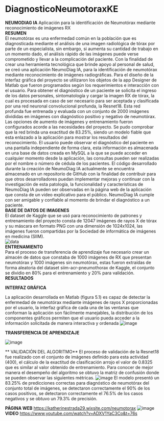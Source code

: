 # DiagnosticoNeumotoraxKE
**NEUMODIAG IA**                                                                                                                                                                                                                                                                                                                        Aplicación para la identificación de Neumotórax mediante reconocimiento de imágenes RX                                                                                                                                           
**RESUMEN**                                                                                                                                                                
El neumotórax es una enfermedad común en la población que es diagnosticada mediante el análisis de una imagen radiológica de tórax por parte de un especialista, sin embargo, si aumenta su cantidad de trabajo en un momento dado, el análisis rápido de las imágenes puede verse comprometido y llevar a la complicación del paciente. Con la finalidad de crear una herramienta tecnológica que brinde apoyo al personal de salud, se creó una aplicación NeumoDiag IA, para la identificación de neumotórax mediante reconocimiento de imágenes radiográficas. Para el diseño de la interfaz gráfica del proyecto se utilizaron los objetos de la app Designer de Matlab que fueron programados según los requerimientos e interacción con el usuario. Para obtener el diagnóstico de un paciente se solicita el ingreso de los datos personales, sintomatología y cargar la imagen RX de tórax, la cual es procesada en caso de ser necesario para ser aceptada y clasificada por una red neuronal convolucional profunda, la Resnet18. Esta red profunda fue entrenada y evaluada con un conjunto de 2000 imágenes divididas en imágenes con diagnóstico positivo y negativo de neumotórax. Las opciones de aumento de imágenes y entrenamiento fueron configurados acorde a las necesidades del proyecto. Se pudo comprobar que la red brinda una exactitud de 83.25%, siendo un modelo fiable que esta enlazado a la aplicación para mostrar los resultados del reconocimiento. El usuario puede observar el diagnóstico del paciente en una pantalla independiente de forma clara, esta información es almacenada en una base de datos creada en MySQL a la que se puede acceder en cualquier momento desde la aplicación, las consultas pueden ser realizadas por el nombre o número de cédula de los pacientes. El código desarrollado durante la creación de NeumoDiag IA actualmente se encuentra almacenado en un repositorio de GitHub con la finalidad de contribuir para que otros desarrolladores puedan implementar mejoras y continuar con la investigación de esta patología, la funcionalidad y características de NeumoDiag IA pueden ser observadas en la página web de la aplicación que consta de un video explicativo para el público. NeumoDiag IA cumple con ser amigable y confiable al momento de brindar el diagnóstico a un paciente.                                            
**BASE DE DATOS DE IMAGENES**                                                                                                                                              
El dataset de Kaggle que se usó para reconocimiento de patrones y entrenamiento del proyecto consta de 12047 imágenes de rayos X de tórax y su máscara en formato PNG con una dimensión de 1024x1024, las imágenes fueron compartidas por la Sociedad de informática de imágenes en medicina (SIIM).                                                
![data](https://user-images.githubusercontent.com/85076947/228712020-c7c0a91e-0fbe-4724-b3ad-f6dc65ea1560.PNG)                                                            
**ENTRENAMIENTO**                                                                                                                                                        
Para el proceso de transferencia de aprendizaje fue necesario crear un almacén de datos que constaba de 1000 imágenes de RX que presentan neumotórax y 1000 imágenes sin neumotórax, estas fueron extraídas de forma aleatoria del dataset siim-acr-pneumothorax de Kaggle, el conjunto se dividio en 80% para el entrenamiento y 20% para validación.                                                                                                                                                              
**RESULTADOS**    

**INTERFAZ GRÁFICA**

La aplicación desarrollada en Matlab (figura 5.1) es capaz de detectar la enfermedad de neumotórax mediante imágenes de rayos X proporcionadas por el usuario, la interfaz gráfica de cada una de las ventanas que conforman la aplicación son fácilmente manejables, la distribución de los componentes gráficos permiten que el usuario pueda acceder a la información solicitada de manera interactiva y ordenada
![image](https://user-images.githubusercontent.com/85076947/232254646-21be7f57-8a8e-4fed-a649-821fd6349c33.png)

**TRANSFERENCIA DE APRENDIZAJE**
                                                                                
![image](https://user-images.githubusercontent.com/85076947/228712812-df2e0c97-f196-4e65-a9a5-23d19ce62272.png)                                                          

** VALIDACIÓN DEL ALGORITMO**
El proceso de validación de la Resnet18 fue realizado con el conjunto de imágenes definido para esta actividad (400), el cálculo de la exactitud de clasificación arrojo el valor de 0.8325 que es similar al valor obtenido de entrenamiento.
Para conocer de mejor manera el desempeño del algoritmo se obtuvo la matriz de confusión donde se pueden observar las siguientes métricas.
![image](https://user-images.githubusercontent.com/85076947/232254751-54b885e6-552b-46f7-828b-0122a840797a.png)
El modelo presentó un 83.25% de predicciones correctas para diagnóstico de neumotórax del conjunto total de imágenes, se detectaron correctamente el 90% de los casos positivos, se detectaron correctamente el 76.5% de los casos negativos y se obtuvo un 79.3% de precisión.

**PÁGINA WEB**
https://katherinestrada29.wixsite.com/neumotorax
![image](https://user-images.githubusercontent.com/85076947/232254927-875b7e55-a9ab-4204-8f6f-9ba65a21ce89.png)
**VIDEO**
https://www.youtube.com/watch?v=ADXV1YaC3Co&t=76s




